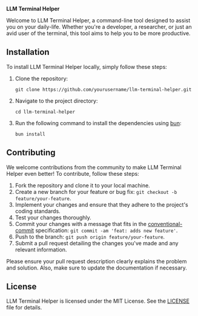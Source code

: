 **LLM Terminal Helper**

Welcome to LLM Terminal Helper, a command-line tool designed to assist you on your daily-life. Whether you're a developer, a researcher, or just an avid user of the terminal, this tool aims to help you to be more productive.

## Installation

To install LLM Terminal Helper locally, simply follow these steps:

1. Clone the repository:

   ```
   git clone https://github.com/yourusername/llm-terminal-helper.git
   ```

2. Navigate to the project directory:

   ```
   cd llm-terminal-helper
   ```

3. Run the following command to install the dependencies using [bun](https://bun.sh/):

   ```
   bun install
   ```

## Contributing

We welcome contributions from the community to make LLM Terminal Helper even better! To contribute, follow these steps:

1. Fork the repository and clone it to your local machine.
2. Create a new branch for your feature or bug fix: `git checkout -b feature/your-feature`.
3. Implement your changes and ensure that they adhere to the project's coding standards.
4. Test your changes thoroughly.
5. Commit your changes with a message that fits in the [conventional-commit](https://www.conventionalcommits.org/en/v1.0.0/) specification: `git commit -am 'feat: adds new feature'`.
6. Push to the branch: `git push origin feature/your-feature`.
7. Submit a pull request detailing the changes you've made and any relevant information.

Please ensure your pull request description clearly explains the problem and solution. Also, make sure to update the documentation if necessary.

## License

LLM Terminal Helper is licensed under the MIT License. See the [LICENSE](LICENSE) file for details.
